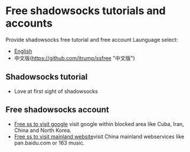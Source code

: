 # Free shadowsocks tutorials and accounts
Provide shadowsocks free tutorial and free account
Launguage select: 
- [English](https://github.com/itrump/ssfree "English version")
- 中文版(https://github.com/itrump/ssfree "中文版")

## Shadowsocks tutorial
- Love at first sight of shadowsocks

## Free shadowsocks account
- [Free ss to visit google](https://github.com/itrump/ssfree "free ss server account to visit google") visit google within blocked area like Cuba, Iran, China and North Korea.
- [Free ss to visit mainland website](https://github.com/itrump/ssfree "free ss server account to visit 163 music")visit China mainland webservices like pan.baidu.com or 163 music.
